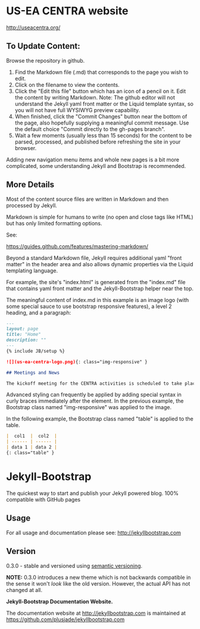 # US-EA CENTRA website

http://useacentra.org/

## To Update Content:

Browse the repository in github.

1. Find the Markdown file (.md) that corresponds to the page you wish to edit.
2. Click on the filename to view the contents.
3. Click the "Edit this file" button which has an icon of a pencil on it. Edit the content by writing Markdown.
Note: The github editor will not understand the Jekyll yaml front matter or the Liquid template syntax, so you will not have full WYSIWYG preview capability.
4. When finished, click the "Commit Changes" button near the bottom of the page, also hopefully supplying a meaningful commit message. Use the default choice "Commit directly to the gh-pages branch".
5. Wait a few moments (usually less than 15 seconds) for the content to be parsed, processed, and published before refreshing the site in your browser.

Adding new navigation menu items and whole new pages is a bit more complicated, some understanding Jekyll and Bootstrap is recommended.

## More Details

Most of the content source files are written in Markdown and then processed by Jekyll.

Markdown is simple for humans to write (no open and close tags like HTML) but has only limited formatting options.

See:

https://guides.github.com/features/mastering-markdown/


Beyond a standard Markdown file, Jekyll requires additional yaml "front matter" in the header area and also
allows dynamic properties via the Liquid templating language. 

For example, the site's "index.html" is generated from the "index.md" file that contains yaml front matter
and the Jekyll-Bootstrap helper near the top.

The meaningful content of index.md in this example is an image logo (with some special sauce to use bootstrap responsive features),
a level 2 heading, and a paragraph:


```markdown
---
layout: page
title: "Home"
description: ""
---
{% include JB/setup %}

![](us-ea-centra-logo.png){: class="img-responsive" }

## Meetings and News

The kickoff meeting for the CENTRA activities is scheduled to take place in March 2016 in Taiwan.

```

Advanced styling can frequently be applied by adding special syntax in curly braces immediately after the element.
In the previous example, the Bootstrap class named "img-responsive" was applied to the image.

In the following example, the Bootstrap class named "table" is applied to the table.

```markdown
|  col1  |  col2  |
| ------ | ------ |
| data 1 | data 2 |
{: class="table" }
```


# Jekyll-Bootstrap

The quickest way to start and publish your Jekyll powered blog. 100% compatible with GitHub pages

## Usage

For all usage and documentation please see: <http://jekyllbootstrap.com>

## Version

0.3.0 - stable and versioned using [semantic versioning](http://semver.org/).

**NOTE:** 0.3.0 introduces a new theme which is not backwards compatible in the sense it won't _look_ like the old version.
However, the actual API has not changed at all.

**Jekyll-Bootstrap Documentation Website.**

The documentation website at <http://jekyllbootstrap.com> is maintained at https://github.com/plusjade/jekyllbootstrap.com

